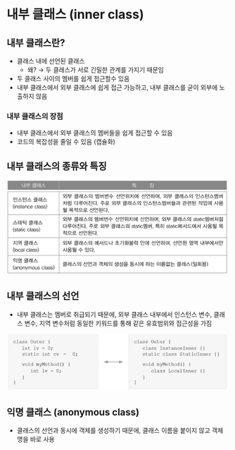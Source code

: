 # 내부 클래스 (inner class)

## 내부 클래스란?

- 클래스 내에 선언된 클래스
  - 왜? → 두 클래스가 서로 긴밀한 관계를 가지기 때문임
- 두 클래스 사이의 멤버를 쉽게 접근할수 있음
- 내부 클래스에서 외부 클래스에 쉽게 접근 가능하고, 내부 클래스를 굳이 외부에 노출하지 않음

### 내부 클래스의 장점

- 내부 클래스에서 외부 클래스의 멤버들을 쉽게 접근할 수 있음
- 코드의 복잡성을 줄일 수 있음 (캡슐화)

## 내부 클래스의 종류와 특징

![images/inner_class/1.png](images/inner_class/1.png)

## 내부 클래스의 선언

- 내부 클래스는 멤버로 취급되기 때문에, 외부 클래스 내부에서 인스턴스 변수, 클래스 변수, 지역 변수처럼 동일한 키워드를 통해 같은 유효범위와 접근성을 가짐

![images/inner_class/2.png](images/inner_class/2.png)

## 익명 클래스 (anonymous class)

- 클래스의 선언과 동시에 객체를 생성하기 때문에, 클래스 이름을 붙이지 않고 객체명을 바로 사용
